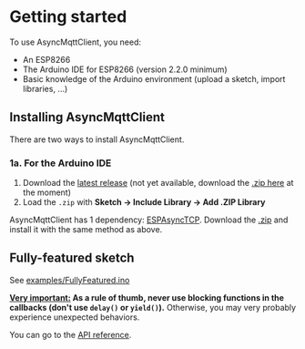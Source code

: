# Getting started

To use AsyncMqttClient, you need:

* An ESP8266
* The Arduino IDE for ESP8266 (version 2.2.0 minimum)
* Basic knowledge of the Arduino environment (upload a sketch, import libraries, ...)

## Installing AsyncMqttClient

There are two ways to install AsyncMqttClient.

### 1a. For the Arduino IDE

1. Download the [latest release](https://github.com/marvinroger/async-mqtt-client/releases/latest) (not yet available, download the [.zip here](https://github.com/marvinroger/async-mqtt-client/archive/master.zip) at the moment)
2. Load the `.zip` with **Sketch → Include Library → Add .ZIP Library**

AsyncMqttClient has 1 dependency: [ESPAsyncTCP](https://github.com/me-no-dev/ESPAsyncTCP). Download the [.zip](https://github.com/me-no-dev/ESPAsyncTCP/archive/master.zip) and install it with the same method as above.

## Fully-featured sketch

See [examples/FullyFeatured.ino](examples/FullyFeatured.ino)

**<u>Very important:</u> As a rule of thumb, never use blocking functions in the callbacks (don't use `delay()` or `yield()`).** Otherwise, you may very probably experience unexpected behaviors.

You can go to the [API reference](2.-API-reference.md).
